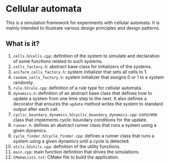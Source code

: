 # Cellular automata

This is a simulation framework for experiments with cellular
automata.  It is mainly intended to illustrate various design
principles and design patterns.


## What is it?

1. `cells.h`/`cells.cpp`: definition of the system to simulate and
   declaration of some functions related to such systems.
1. `cells_factory.h`: abstract base class for initializers
   of the systems.
1. `uniform_cells_factory.h`: system initializer that sets
   all cells to 1.
1. `random_cells_factory.h`: system initializer that assigns
   0 or 1 to a system randomly.
1. `rule.h`/`rule.cpp`: definition of a rule type for cellular automata.
1. `dynamics.h`: definition of an abstract base class that
   defines how to update a system from one time step to the
   next.  It also defines a decorator that ensures the `update`
   method writes the system to standard output after each call.
1. `cyclic_boundary_dynamics.h`/`cyclic_boundary_dynamics.cpp`: concrete
   class that implements cyclic boundary conditions for the update.
1. `runner.h`: defines an abstract runner class that runs a system
   using a given dynamics.
1. `cycle_finder.h`/`cycle_finder.cpp`: defines a runner class that runs a system
   using a given dynamics until a cycle is detected.
1. `utils.h`/`utils.cpp`: definition of the utility functions.
1. `main.cpp`: main function definition that drives the simulations.
1. `CMakeLists.txt`: CMake file to build the application.

